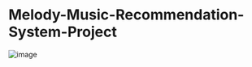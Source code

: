 # Melody-Music-Recommendation-System-Project
![image](https://github.com/user-attachments/assets/861e540f-05aa-4b9c-b49d-3c88064e56e6)
